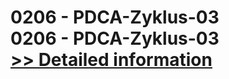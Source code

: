# 0206 - PDCA-Zyklus-03<br />0206 - PDCA-Zyklus-03<br />[>> Detailed information](https://secure.shareit.com/shareit/product.html?productid=301013078&affiliateid=200057808)